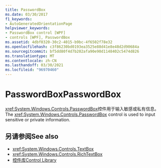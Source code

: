 ```yaml
---
title: PasswordBox
ms.date: 03/30/2017
f1_keywords:
- AutoGeneratedOrientationPage
helpviewer_keywords:
- PasswordBox control [WPF]
- controls [WPF], PasswordBox
ms.assetid: 4dbf0320-30c2-4015-b9bc-4f6502f78e32
ms.openlocfilehash: c3f86230bd0193ea3525e88d41e8e48d2d90684a
ms.sourcegitcommit: bf5dd80f4d7b202afa90e90d1148402c5474d826
ms.translationtype: MT
ms.contentlocale: zh-CN
ms.lasthandoff: 03/30/2021
ms.locfileid: "96970460"
---
```

# <a name="passwordbox"></a><span data-ttu-id="d69d1-102">PasswordBox</span><span class="sxs-lookup"><span data-stu-id="d69d1-102">PasswordBox</span></span>
<span data-ttu-id="d69d1-103"><xref:System.Windows.Controls.PasswordBox>控件用于输入敏感或私有信息。</span><span class="sxs-lookup"><span data-stu-id="d69d1-103">The <xref:System.Windows.Controls.PasswordBox> control is used to input sensitive or private information.</span></span>  
  
## <a name="see-also"></a><span data-ttu-id="d69d1-104">另请参阅</span><span class="sxs-lookup"><span data-stu-id="d69d1-104">See also</span></span>

- <xref:System.Windows.Controls.TextBox>
- <xref:System.Windows.Controls.RichTextBox>
- [<span data-ttu-id="d69d1-105">控件库</span><span class="sxs-lookup"><span data-stu-id="d69d1-105">Control Library</span></span>](control-library.md)
